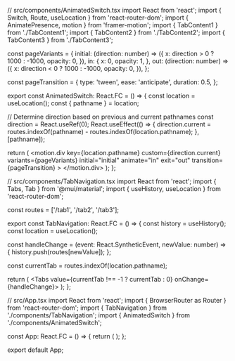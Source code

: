 // src/components/AnimatedSwitch.tsx
import React from 'react';
import { Switch, Route, useLocation } from 'react-router-dom';
import { AnimatePresence, motion } from 'framer-motion';
import { TabContent1 } from './TabContent1';
import { TabContent2 } from './TabContent2';
import { TabContent3 } from './TabContent3';

const pageVariants = {
  initial: (direction: number) => ({
    x: direction > 0 ? 1000 : -1000,
    opacity: 0,
  }),
  in: {
    x: 0,
    opacity: 1,
  },
  out: (direction: number) => ({
    x: direction < 0 ? 1000 : -1000,
    opacity: 0,
  }),
};

const pageTransition = {
  type: 'tween',
  ease: 'anticipate',
  duration: 0.5,
};

export const AnimatedSwitch: React.FC = () => {
  const location = useLocation();
  const { pathname } = location;

  // Determine direction based on previous and current pathnames
  const direction = React.useRef(0);
  React.useEffect(() => {
    direction.current = routes.indexOf(pathname) - routes.indexOf(location.pathname);
  }, [pathname]);

  return (
    <AnimatePresence initial={false} custom={direction.current}>
      <motion.div
        key={location.pathname}
        custom={direction.current}
        variants={pageVariants}
        initial="initial"
        animate="in"
        exit="out"
        transition={pageTransition}
      >
        <Switch location={location} key={location.pathname}>
          <Route path="/tab1" component={TabContent1} />
          <Route path="/tab2" component={TabContent2} />
          <Route path="/tab3" component={TabContent3} />
        </Switch>
      </motion.div>
    </AnimatePresence>
  );
};






// src/components/TabNavigation.tsx
import React from 'react';
import { Tabs, Tab } from '@mui/material';
import { useHistory, useLocation } from 'react-router-dom';

const routes = ['/tab1', '/tab2', '/tab3'];

export const TabNavigation: React.FC = () => {
  const history = useHistory();
  const location = useLocation();

  const handleChange = (event: React.SyntheticEvent, newValue: number) => {
    history.push(routes[newValue]);
  };

  const currentTab = routes.indexOf(location.pathname);

  return (
    <Tabs value={currentTab !== -1 ? currentTab : 0} onChange={handleChange}>
      <Tab label="Tab 1" />
      <Tab label="Tab 2" />
      <Tab label="Tab 3" />
    </Tabs>
  );
};



// src/App.tsx
import React from 'react';
import { BrowserRouter as Router } from 'react-router-dom';
import { TabNavigation } from './components/TabNavigation';
import { AnimatedSwitch } from './components/AnimatedSwitch';

const App: React.FC = () => {
  return (
    <Router>
      <TabNavigation />
      <AnimatedSwitch />
    </Router>
  );
};

export default App;
